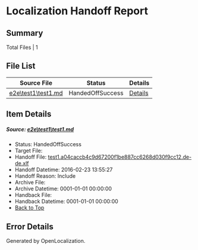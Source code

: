 # <a name='report-top'></a> Localization Handoff Report

## Summary
 Total Files | 1

## File List
 Source File | Status | Details 
 ----------- | ------ | ------- 
 [e2e\test1\test1.md](https://github.com/OpenLocalizationTest/oltest/blob/7236910a0bfcbeb04fcc868931f499005fc0bb67/e2e/test1/test1.md) | HandedOffSuccess | [Details](#d63bf06a32a1e7eafa0eb9ae35e72e1b491cf8ad8)

## Item Details
##### <a name='d63bf06a32a1e7eafa0eb9ae35e72e1b491cf8ad8'></a> Source: [e2e\test1\test1.md](https://github.com/OpenLocalizationTest/oltest/blob/7236910a0bfcbeb04fcc868931f499005fc0bb67/e2e/test1/test1.md)
* Status: HandedOffSuccess
* Target File: 
* Handoff File: [test1.a04caccb4c9d67200f1be887cc6268d030f9cc12.de-de.xlf](https://github.com/OpenLocalizationTestOrg/olhandoff/blob/d25f1f898009174447ab637ae2ec19c1923f172f/ol-handoff/OpenLocalizationTestOrg/oltest.de-de/master/mt-test/test1.a04caccb4c9d67200f1be887cc6268d030f9cc12.de-de.xlf)
* Handoff Datetime: 2016-02-23 13:55:27
* Handoff Reason: Include
* Archive File: 
* Archive Datetime: 0001-01-01 00:00:00
* Handback File: 
* Handback Datetime: 0001-01-01 00:00:00
* [Back to Top](#report-top)


## Error Details

Generated by OpenLocalization.
